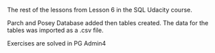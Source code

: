 The rest of the lessons from Lesson 6 in the SQL Udacity course.  

Parch and Posey Database added then tables created. The data for the tables was imported as a .csv file.

Exercises are solved in PG Admin4
